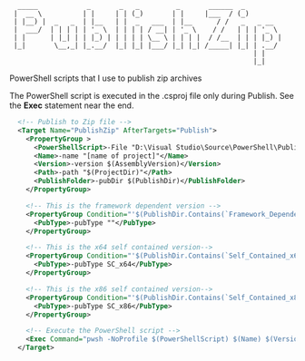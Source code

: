 ```                                                                                              
  _____            _       _   _         _       ______  _         
 |  __ \          | |     | | (_)       | |     |___  / (_)        
 | |__) |  _   _  | |__   | |  _   ___  | |__      / /   _   _ __  
 |  ___/  | | | | | '_ \  | | | | / __| | '_ \    / /   | | | '_ \ 
 | |      | |_| | | |_) | | | | | \__ \ | | | |  / /__  | | | |_) |
 |_|       \__,_| |_.__/  |_| |_| |___/ |_| |_| /_____| |_| | .__/ 
                                                            | |    
                                                            |_|    
```
                                                 
PowerShell scripts that I use to publish zip archives

The PowerShell script is executed in the .csproj file only during Publish.  See the **Exec** statement near the end.
``` XML
  <!-- Publish to Zip file -->
  <Target Name="PublishZip" AfterTargets="Publish">
    <PropertyGroup >
      <PowerShellScript>-File "D:\Visual Studio\Source\PowerShell\PublishZip\PubZipEx.ps1"</PowerShellScript>
      <Name>-name "[name of project]"</Name>
      <Version>-version $(AssemblyVersion)</Version>
      <Path>-path "$(ProjectDir)"</Path>
      <PublishFolder>-pubDir $(PublishDir)</PublishFolder>
    </PropertyGroup>

    <!-- This is the framework dependent version -->
    <PropertyGroup Condition="'$(PublishDir.Contains(`Framework_Dependent`))'">
      <PubType>-pubType ""</PubType>
    </PropertyGroup>

    <!-- This is the x64 self contained version-->
    <PropertyGroup Condition="'$(PublishDir.Contains(`Self_Contained_x64`))'">
      <PubType>-pubType SC_x64</PubType>
    </PropertyGroup>

    <!-- This is the x86 self contained version-->
    <PropertyGroup Condition="'$(PublishDir.Contains(`Self_Contained_x86`))'">
      <PubType>-pubType SC_x86</PubType>
    </PropertyGroup>

    <!-- Execute the PowerShell script -->
    <Exec Command="pwsh -NoProfile $(PowerShellScript) $(Name) $(Version) $(PubType) $(PublishFolder) $(Path)"/>
  </Target>
```
